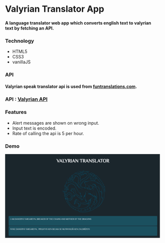 #  Valyrian Translator App

#### A language translator web app which converts english text to valyrian text by fetching an API.

### Technology
* HTML5
* CSS3
* vanillaJS

### API
#### Valyrian speak translator api is used from [funtranslations.com](https://funtranslations.com/).
### API : [Valyrian API](https://funtranslations.com/api/valyrian)

### Features
* Alert messages are shown on wrong input.
* Input text is encoded.
* Rate of calling the api is 5 per hour.

### Demo
![Screenshot of webiste](https://github.com/AdityaAgrawal-03/valyrian-translator/blob/master/demo/demo.png)
